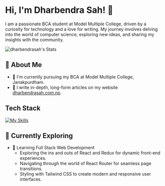 # Hi, I'm Dharbendra Sah! 👋

I am a passionate BCA student at Model Multiple College, driven by a curiosity for technology and a love for writing. My journey involves delving into the world of computer science, exploring new ideas, and sharing my insights with the community.

![dharbendrasah's Stats](https://github-readme-stats.vercel.app/api?username=dharbendrasah&theme=vue-dark&show_icons=true&hide_border=true&count_private=true)

## 🚀 About Me

- 🔭 I'm currently pursuing my BCA at Model Multiple College, Janakpurdham.
- 📝 I write in-depth, long-form articles on my website [dharbendrasah.com.np](https://dharbendrasah.com.np).

## Tech Stack
[![My Skills](https://skillicons.dev/icons?i=js,html,css)](https://skillicons.dev)

## 🌱 Currently Exploring

- 🚀 Learning Full Stack Web Development
  - Exploring the ins and outs of React and Redux for dynamic front-end experiences.
  - Navigating through the world of React Router for seamless page transitions.
  - Styling with Tailwind CSS to create modern and responsive user interfaces.

<!--

Here are some ideas to get you started:

- 🔭 I’m currently working on ...
- 🌱 I’m currently learning ...
- 👯 I’m looking to collaborate on ...
- 🤔 I’m looking for help with ...
- 💬 Ask me about ...
- 📫 How to reach me: ...
- 😄 Pronouns: ...
- ⚡ Fun fact: ...
-->
